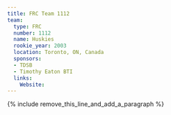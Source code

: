 ```yaml
---
title: FRC Team 1112
team:
  type: FRC
  number: 1112
  name: Huskies
  rookie_year: 2003
  location: Toronto, ON, Canada
  sponsors:
  - TDSB
  - Timothy Eaton BTI
  links:
    Website:
---
```


{% include remove_this_line_and_add_a_paragraph %}
